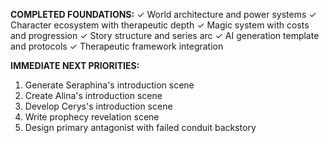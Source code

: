 **COMPLETED FOUNDATIONS:**
✓ World architecture and power systems
✓ Character ecosystem with therapeutic depth
✓ Magic system with costs and progression
✓ Story structure and series arc
✓ AI generation template and protocols
✓ Therapeutic framework integration

**IMMEDIATE NEXT PRIORITIES:**
1. Generate Seraphina's introduction scene
2. Create Alina's introduction scene
3. Develop Cerys's introduction scene  
4. Write prophecy revelation scene
5. Design primary antagonist with failed conduit backstory